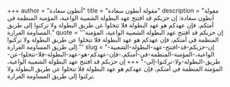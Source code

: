 +++
author = "أنطون سعادة"
title = "مقولة أنطون سعادة"
description = "مقولة أنطون سعادة: إن حزبكم قد افتتح عهد البطولة الشعبية الواعية، المؤمنة المنظمة في أمتكم، فإن عهدكم هو عهد البطولة فلا تتخلوا عن طريق البطولة ولا تركنوا إلى طريق المساومة الغرارة."
quote = '''إن حزبكم قد افتتح عهد البطولة الشعبية الواعية، المؤمنة المنظمة في أمتكم، فإن عهدكم هو عهد البطولة فلا تتخلوا عن طريق البطولة ولا تركنوا إلى طريق المساومة الغرارة.'''
slug = "إن-حزبكم-قد-افتتح-عهد-البطولة-الشعبية-الواعية،-المؤمنة-المنظمة-في-أمتكم،-فإن-عهدكم-هو-عهد-البطولة-فلا-تتخلوا-عن-طريق-البطولة-ولا-تركنوا-إلى-"
+++
إن حزبكم قد افتتح عهد البطولة الشعبية الواعية، المؤمنة المنظمة في أمتكم، فإن عهدكم هو عهد البطولة فلا تتخلوا عن طريق البطولة ولا تركنوا إلى طريق المساومة الغرارة.
